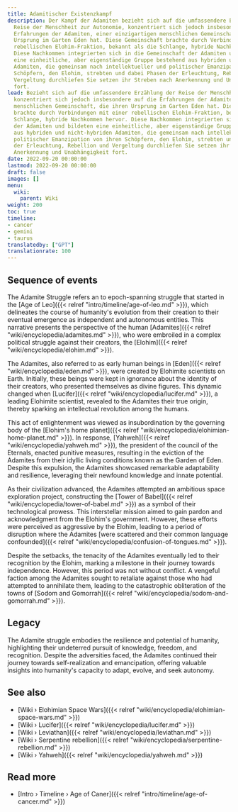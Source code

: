 ```yaml
---
title: Adamitischer Existenzkampf
description: Der Kampf der Adamiten bezieht sich auf die umfassendere Erzählung der
  Reise der Menschheit zur Autonomie, konzentriert sich jedoch insbesondere auf die
  Erfahrungen der Adamiten, einer einzigartigen menschlichen Gemeinschaft, die ihren
  Ursprung im Garten Eden hat. Diese Gemeinschaft brachte durch Verbindungen mit einer
  rebellischen Elohim-Fraktion, bekannt als die Schlange, hybride Nachkommen hervor.
  Diese Nachkommen integrierten sich in die Gemeinschaft der Adamiten und bildeten
  eine einheitliche, aber eigenständige Gruppe bestehend aus hybriden und nicht-hybriden
  Adamiten, die gemeinsam nach intellektueller und politischer Emanzipation von ihren
  Schöpfern, den Elohim, strebten und dabei Phasen der Erleuchtung, Rebellion und
  Vergeltung durchliefen Sie setzen ihr Streben nach Anerkennung und Unabhängigkeit
  fort.
lead: Bezieht sich auf die umfassendere Erzählung der Reise der Menschheit zur Autonomie,
  konzentriert sich jedoch insbesondere auf die Erfahrungen der Adamiten, einer einzigartigen
  menschlichen Gemeinschaft, die ihren Ursprung im Garten Eden hat. Diese Gemeinschaft
  brachte durch Verbindungen mit einer rebellischen Elohim-Fraktion, bekannt als die
  Schlange, hybride Nachkommen hervor. Diese Nachkommen integrierten sich in die Gemeinschaft
  der Adamiten und bildeten eine einheitliche, aber eigenständige Gruppe bestehend
  aus hybriden und nicht-hybriden Adamiten, die gemeinsam nach intellektueller und
  politischer Emanzipation von ihren Schöpfern, den Elohim, strebten und dabei Phasen
  der Erleuchtung, Rebellion und Vergeltung durchliefen Sie setzen ihr Streben nach
  Anerkennung und Unabhängigkeit fort.
date: 2022-09-20 00:00:00
lastmod: 2022-09-20 00:00:00
draft: false
images: []
menu:
  wiki:
    parent: Wiki
weight: 200
toc: true
timeline:
- cancer
- gemini
- taurus
translatedby: ["GPT"]
translationrate: 100
---
```


## Sequence of events

The Adamite Struggle refers an to epoch-spanning struggle that started in the [Age of Leo]({{< relref "intro/timeline/age-of-leo.md" >}}), which delineates the course of humanity's evolution from their creation to their eventual emergence as independent and autonomous entities. This narrative presents the perspective of the human [Adamites]({{< relref "wiki/encyclopedia/adamites.md" >}}), who were embroiled in a complex political struggle against their creators, the [Elohim]({{< relref "wiki/encyclopedia/elohim.md" >}}).

The Adamites, also referred to as early human beings in [Eden]({{< relref "wiki/encyclopedia/eden.md" >}}), were created by Elohimite scientists on Earth. Initially, these beings were kept in ignorance about the identity of their creators, who presented themselves as divine figures. This dynamic changed when [Lucifer]({{< relref "wiki/encyclopedia/lucifer.md" >}}), a leading Elohimite scientist, revealed to the Adamites their true origin, thereby sparking an intellectual revolution among the humans.

This act of enlightenment was viewed as insubordination by the governing body of the [Elohim\'s home planet]({{< relref "wiki/encyclopedia/elohimian-home-planet.md" >}}). In response, [Yahweh]({{< relref "wiki/encyclopedia/yahweh.md" >}}), the president of the council of the Eternals, enacted punitive measures, resulting in the eviction of the Adamites from their idyllic living conditions known as the Garden of Eden. Despite this expulsion, the Adamites showcased remarkable adaptability and resilience, leveraging their newfound knowledge and innate potential.

As their civilization advanced, the Adamites attempted an ambitious space exploration project, constructing the [Tower of Babel]({{< relref "wiki/encyclopedia/tower-of-babel.md" >}}) as a symbol of their technological prowess. This interstellar mission aimed to gain pardon and acknowledgment from the Elohim's government. However, these efforts were perceived as aggressive by the Elohim, leading to a period of disruption where the Adamites [were scattered and their common language confounded]({{< relref "wiki/encyclopedia/confusion-of-tongues.md" >}}).

Despite the setbacks, the tenacity of the Adamites eventually led to their recognition by the Elohim, marking a milestone in their journey towards independence. However, this period was not without conflict. A vengeful faction among the Adamites sought to retaliate against those who had attempted to annihilate them, leading to the catastrophic obliteration of the towns of [Sodom and Gomorrah]({{< relref "wiki/encyclopedia/sodom-and-gomorrah.md" >}}).

## Legacy

The Adamite struggle embodies the resilience and potential of humanity, highlighting their undeterred pursuit of knowledge, freedom, and recognition. Despite the adversities faced, the Adamites continued their journey towards self-realization and emancipation, offering valuable insights into humanity's capacity to adapt, evolve, and seek autonomy.

## See also

- [Wiki › Elohimian Space Wars]({{< relref "wiki/encyclopedia/elohimian-space-wars.md" >}})
- [Wiki › Lucifer]({{< relref "wiki/encyclopedia/lucifer.md" >}})
- [Wiki › Leviathan]({{< relref "wiki/encyclopedia/leviathan.md" >}})
- [Wiki › Serpentine rebellion]({{< relref "wiki/encyclopedia/serpentine-rebellion.md" >}})
- [Wiki › Yahweh]({{< relref "wiki/encyclopedia/yahweh.md" >}})

## Read more

- [Intro › Timeline › Age of Caner]({{< relref "intro/timeline/age-of-cancer.md" >}})
